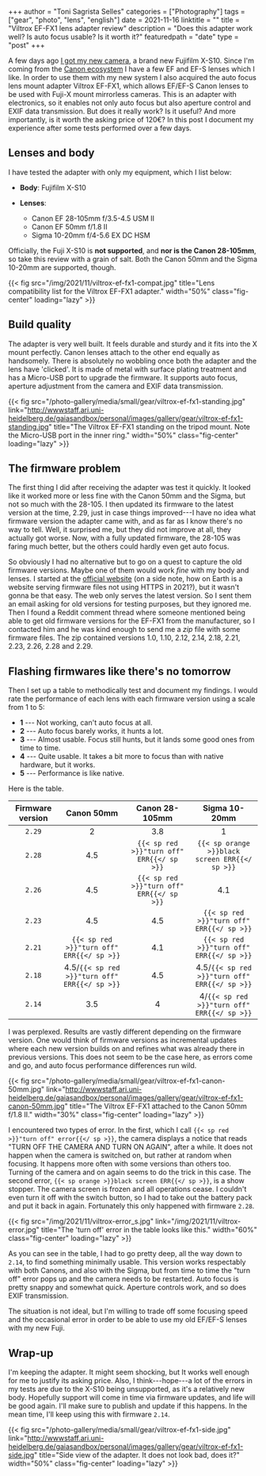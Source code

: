 +++
author = "Toni Sagrista Selles"
categories = ["Photography"]
tags = ["gear", "photo", "lens", "english"]
date = 2021-11-16
linktitle = ""
title = "Viltrox EF-FX1 lens adapter review"
description = "Does this adapter work well? Is auto focus usable? Is it worth it?"
featuredpath = "date"
type = "post"
+++

A few days ago [I got my new camera](/blog/2021/fuji-x-s10-first-impressions), a brand new Fujifilm X-S10. Since I'm coming from the [Canon ecosystem](/photography) I have a few EF and EF-S lenses which I like. In order to use them with my new system I also acquired the auto focus lens mount adapter Viltrox EF-FX1, which allows EF/EF-S Canon lenses to be used with Fuji-X mount mirrorless cameras. This is an adapter with electronics, so it enables not only auto focus but also aperture control and EXIF data transmission. But does it really work? Is it useful? And more importantly, is it worth the asking price of 120€? In this post I document my experience after some tests performed over a few days.

<!--more-->

## Lenses and body

I have tested the adapter with only my equipment, which I list below:

- **Body**: Fujifilm X-S10

- **Lenses**:
    - Canon EF 28-105mm f/3.5-4.5 USM II
    - Canon EF 50mm f/1.8 II
    - Sigma 10-20mm f/4-5.6 EX DC HSM

Officially, the Fuji X-S10 is **not supported**, and **nor is the Canon 28-105mm**, so take this review with a grain of salt. Both the Canon 50mm and the Sigma 10-20mm are supported, though.

{{< fig src="/img/2021/11/viltrox-ef-fx1-compat.jpg" title="Lens compatibility list for the Viltrox EF-FX1 adapter." width="50%" class="fig-center" loading="lazy" >}}

## Build quality

The adapter is very well built. It feels durable and sturdy and it fits into the X mount perfectly. Canon lenses attach to the other end equally as handsomely. There is absolutely no wobbling once both the adapter and the lens have 'clicked'. It is made of metal with surface plating treatment and has a Micro-USB port to upgrade the firmware. It supports auto focus, aperture adjustment from the camera and EXIF data transmission.

{{< fig src="/photo-gallery/media/small/gear/viltrox-ef-fx1-standing.jpg" link="http://wwwstaff.ari.uni-heidelberg.de/gaiasandbox/personal/images/gallery/gear/viltrox-ef-fx1-standing.jpg" title="The Viltrox EF-FX1 standing on the tripod mount. Note the Micro-USB port in the inner ring." width="50%" class="fig-center" loading="lazy" >}}

## The firmware problem

The first thing I did after receiving the adapter was test it quickly. It looked like it worked more or less fine with the Canon 50mm and the Sigma, but not so much with the 28-105. I then updated its firmware to the latest version at the time, 2.29, just in case things improved---I have no idea what firmware version the adapter came with, and as far as I know there's no way to tell. Well, it surprised me, but they did not improve at all, they actually got worse. Now, with a fully updated firmware, the 28-105 was faring much better, but the others could hardly even get auto focus.

So obviously I had no alternative but to go on a quest to capture the old firmware versions. Maybe one of them would work *fine* with my body and lenses. I started at the [official website](http://viltrox.com) (on a side note, how on Earth is a website serving firmware files not using HTTPS in 2021?), but it wasn't gonna be that easy. The web only serves the latest version. So I sent them an email asking for old versions for testing purposes, but they ignored me. Then I found a Reddit comment thread where someone mentioned being able to get old firmware versions for the EF-FX1 from the manufacturer, so I contacted him and he was kind enough to send me a *zip* file with some firmware files. The zip contained versions 1.0, 1.10, 2.12, 2.14, 2.18, 2.21, 2.23, 2.26, 2.28 and 2.29.

## Flashing firmwares like there's no tomorrow

Then I set up a table to methodically test and document my findings. I would rate the performance of each lens with each firmware version using a scale from 1 to 5:

- **1** --- Not working, can't auto focus at all.
- **2** --- Auto focus barely works, it hunts a lot.
- **3** --- Almost usable. Focus still hunts, but it lands some good ones from time to time.
- **4** --- Quite usable. It takes a bit more to focus than with native hardware, but it works.
- **5** --- Performance is like native.

Here is the table.

| Firmware version     | Canon 50mm     | Canon 28-105mm     | Sigma 10-20mm       |
|    :----:            |     :----:     |     :----:         |     :----:          |
| `2.29`               | 2              | 3.8                | 1                   |
| `2.28`               | 4.5            | `{{< sp red >}}"turn off" ERR{{</ sp >}}`     | `{{< sp orange >}}black screen ERR{{</ sp >}}`    |
| `2.26`               | 4.5            | `{{< sp red >}}"turn off" ERR{{</ sp >}}`     | 4.1    |
| `2.23`               | 4.5            | 4.5                | `{{< sp red >}}"turn off" ERR{{</ sp >}}`                   |
| `2.21`               | `{{< sp red >}}"turn off" ERR{{</ sp >}}`              | 4.1                | `{{< sp red >}}"turn off" ERR{{</ sp >}}`                   |
| `2.18`               | 4.5/`{{< sp red >}}"turn off" ERR{{</ sp >}}`              | 4.5               | 4.5/`{{< sp red >}}"turn off" ERR{{</ sp >}}`                   |
| `2.14`               | 3.5              | 4               | 4/`{{< sp red >}}"turn off" ERR{{</ sp >}}`                   |

I was perplexed. Results are vastly different depending on the firmware version. One would think of firmware versions as incremental updates where each new version builds on and refines what was already there in previous versions. This does not seem to be the case here, as errors come and go, and auto focus performance differences run wild.

{{< fig src="/photo-gallery/media/small/gear/viltrox-ef-fx1-canon-50mm.jpg" link="http://wwwstaff.ari.uni-heidelberg.de/gaiasandbox/personal/images/gallery/gear/viltrox-ef-fx1-canon-50mm.jpg" title="The Viltrox EF-FX1 attached to the Canon 50mm f/1.8 II." width="30%" class="fig-center" loading="lazy" >}}

I encountered two types of error. In the first, which I call `{{< sp red >}}"turn off" error{{</ sp >}}`, the camera displays a notice that reads "TURN OFF THE CAMERA AND TURN ON AGAIN", after a while. It does not happen when the camera is switched on, but rather at random when focusing. It happens more often with some versions than others too. Turning of the camera and on again seems to do the trick in this case.
The second error, `{{< sp orange >}}black screen ERR{{</ sp >}}`, is a show stopper. The camera screen is frozen and all operations cease. I couldn't even turn it off with the switch button, so I had to take out the battery pack and put it back in again. Fortunately this only happened with firmware `2.28`.

{{< fig src="/img/2021/11/viltrox-error_s.jpg" link="/img/2021/11/viltrox-error.jpg" title="The 'turn off' error in the table looks like this." width="60%" class="fig-center" loading="lazy" >}}

As you can see in the table, I had to go pretty deep, all the way down to `2.14`, to find something minimally usable. This version works respectably with both Canons, and also with the Sigma, but from time to time the "turn off" error pops up and the camera needs to be restarted. Auto focus is pretty snappy and somewhat quick. Aperture controls work, and so does EXIF transmission.

The situation is not ideal, but I'm willing to trade off some focusing speed and the occasional error in order to be able to use my old EF/EF-S lenses with my new Fuji.

## Wrap-up

I'm keeping the adapter. It might seem shocking, but It works well enough for me to justify its asking price. Also, I think---hope---a lot of the errors in my tests are due to the X-S10 being unsupported, as it's a relatively new body. Hopefully support will come in time via firmware updates, and life will be good again. I'll make sure to publish and update if this happens. In the mean time, I'll keep using this with firmware `2.14`.

{{< fig src="/photo-gallery/media/small/gear/viltrox-ef-fx1-side.jpg" link="http://wwwstaff.ari.uni-heidelberg.de/gaiasandbox/personal/images/gallery/gear/viltrox-ef-fx1-side.jpg" title="Side view of the adapter. It does not look bad, does it?" width="50%" class="fig-center" loading="lazy" >}}
